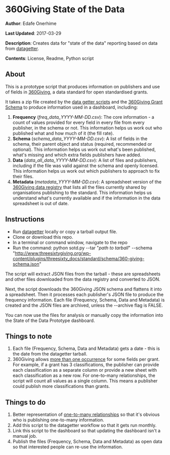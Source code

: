 # 360Giving State of the Data

**Author**: Edafe Onerhime

**Last Updated**: 2017-03-29

**Description**:  Creates data for "state of the data" reporting based on data from [datagetter](https://github.com/ThreeSixtyGiving/datagetter).

**Contents**: License, Readme, Python script

## About

This is a prototype script that produces information on publishers and use of fields in [360Giving](http://www.threesixtygiving.org/), a data standard for open standardised grants.

It takes a zip file created by the [data getter scripts](https://github.com/ThreeSixtyGiving/datagetter) and the [360Giving Grant Schema](http://www.threesixtygiving.org/wp-content/plugins/threesixty_docs/standard/schema/360-giving-schema.json)  to produce information used in a dashboard, including:

 1. **Frequency** (*freq_data_YYYY-MM-DD.csv*): The core information - a count of values provided for every field in every file from every publisher, in the schema or not.  This information helps us work out who published what and how much of it (the fill rate).
 2. **Schema** (*schema_data_YYYY-MM-DD.csv*): A list of fields in the schema, their parent object and status (required, recommended or optional). This information helps us work out what's been published, what's missing and which extra fields publishers have added.
 3. **Data** (*data_all_data_YYYY-MM-DD.csv*): A list of files and publishers, including if the file was valid against the schema and openly licensed. This information helps us work out which publishers to approach to fix their files.
 4. **Metadata** (*metadata_YYYY-MM-DD.csv*): A spreadsheet version of the [360Giving data registry](http://data.threesixtygiving.org/data.json) that lists all the files currently shared by organisations publishing to the standard. This information helps us understand what's currently available and if the information in the data spreadsheet is out of date.

## Instructions

 - Run [datagetter](https://github.com/ThreeSixtyGiving/datagetter) locally or copy a tarball output file.
 - Clone or download this repo.
 - In a terminal or command window, navigate to the repo
 - Run the command: python sotd.py --tar "*path to tarball*" --schema "http://www.threesixtygiving.org/wp-content/plugins/threesixty_docs/standard/schema/360-giving-schema.json"

The script will extract JSON files from the tarball - these are spreadsheets and other files downloaded from the data registry and converted to JSON.

Next, the script downloads the 360Giving JSON schema and flattens it into a spreadsheet. Then it processes each publisher's JSON file to produce the frequency information. Each file (Frequency, Schema, Data and Metadata) is created and the JSON files are archived, unless the --archive flag is FALSE.

You can now use the files for analysis or manually copy the information into the State of the Data Prototype dashboard.

## Things to note

 1. Each file (Frequency, Schema, Data and Metadata) gets a date - this is the date from the datagetter tarball.
 2. 360Giving allows [more than one occurrence](http://www.threesixtygiving.org/standard/reference/#toc-one-to-many-relationships) for some fields per grant. For example, if a grant has 3 classifications, the publisher can provide each classification as a separate column or provide a new sheet with each classification as a new row. For one-to-many relationships, the script will count all values as a single column. This means a publisher could publish more classifications than grants.

## Things to do

 1. Better representation of [one-to-many relationships](http://www.threesixtygiving.org/standard/reference/#toc-one-to-many-relationships) so that it's obvious who is publishing one-to-many information.
 2. Add this script to the datagetter workflow so that it gets run monthly.
 3. Link this script to the dashboard so that updating the dashboard isn't a manual job.
 4. Publish the files (Frequency, Schema, Data and Metadata)  as open data so that interested people can re-use the information.
